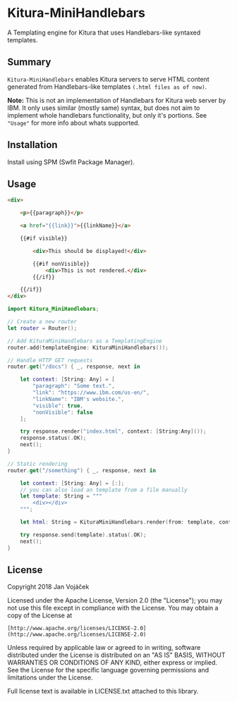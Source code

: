 # Kitura-MiniHandlebars

A Templating engine for Kitura that uses Handlebars-like syntaxed templates.

## Summary

`Kitura-MiniHandlebars` enables Kitura servers to serve HTML content generated from Handlebars-like templates `(.html files as of now)`.

**Note:** This is not an implementation of Handlebars for Kitura web server by IBM. It only uses similar (mostly same) syntax, but does not aim to implement whole handlebars functionality, but only it's portions. See `"Usage"` for more info about whats supported.

## Installation

Install using SPM (Swfit Package Manager).

## Usage

```html
<div>

    <p>{{paragraph}}</p>

    <a href="{{link}}">{{linkName}}</a>

    {{#if visible}}

        <div>This should be displayed!</div>

        {{#if nonVisible}}
            <div>This is not rendered.</div>
        {{/if}}

    {{/if}}
</div>
```

```swift
import Kitura_MiniHandlebars;

// Create a new router
let router = Router();

// Add KituraMiniHandlebars as a TemplatingEngine
router.add(templateEngine: KituraMiniHandlebars());

// Handle HTTP GET requests
router.get("/docs") { _, response, next in

    let context: [String: Any] = [
        "paragraph": "Some text.",
        "link": "https://www.ibm.com/us-en/",
        "linkName": "IBM's website.",
        "visible": true,
        "nonVisible": false
    ];

    try response.render("index.html", context: [String:Any]());
    response.status(.OK);
    next();
}

// Static rendering
router.get("/something") { _, response, next in

    let context: [String: Any] = [:];
    // you can also load an template from a file manually
    let template: String = """
        <div></div>
    """;

    let html: String = KituraMiniHandlebars.render(from: template, context: context);

    try response.send(template).status(.OK);
    next();
}
```

## License
Copyright 2018 Jan Vojáček

Licensed under the Apache License, Version 2.0 (the "License");
you may not use this file except in compliance with the License.
You may obtain a copy of the License at

    [http://www.apache.org/licenses/LICENSE-2.0](http://www.apache.org/licenses/LICENSE-2.0)

Unless required by applicable law or agreed to in writing, software
distributed under the License is distributed on an "AS IS" BASIS,
WITHOUT WARRANTIES OR CONDITIONS OF ANY KIND, either express or implied.
See the License for the specific language governing permissions and
limitations under the License.

Full license text is available in LICENSE.txt attached to this library.
